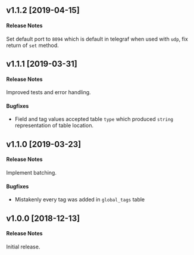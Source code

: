## v1.1.2 [2019-04-15]

#### Release Notes

Set default port to `8094` which is default in telegraf when used
with `udp`, fix return of `set` method.

## v1.1.1 [2019-03-31]

#### Release Notes

Improved tests and error handling.

#### Bugfixes

- Field and tag values accepted table `type` which produced
`string` representation of table location.

## v1.1.0 [2019-03-23]

#### Release Notes

Implement batching.

#### Bugfixes

- Mistakenly every tag was added in `global_tags` table

## v1.0.0 [2018-12-13]

#### Release Notes

Initial release.
